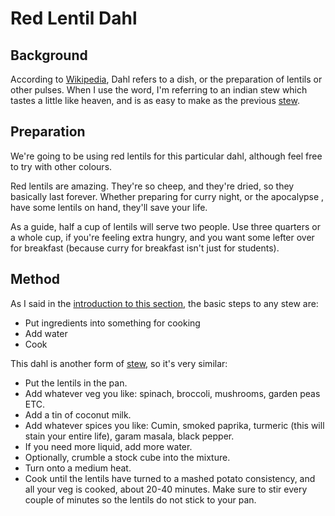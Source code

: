 # Red Lentil Dahl

## Background

According to [Wikipedia](https://en.wikipedia.org/wiki/Dahl), Dahl refers to a dish, or the preparation of lentils or other pulses. When I use the word, I'm referring to an indian stew which tastes a little like heaven, and is as easy to make as the previous [stew](stew.md).

## Preparation

We're going to be using red lentils for this particular dahl, although feel free to try with other colours.

Red lentils are amazing. They're so cheep, and they're dried, so they basically last forever. Whether preparing for curry night, or the apocalypse , have some lentils on hand, they'll save your life.

As a guide, half a cup of lentils will serve two people. Use three quarters or a whole cup, if you're feeling extra hungry, and you want some lefter over for breakfast (because curry for breakfast isn't just for students).

## Method

As I said in the [introduction to this section](week_1.md), the basic steps to any stew are:

- Put ingredients into something for cooking
- Add water
- Cook

This dahl is another form of [stew](stew.md), so it's very similar:

- Put the lentils in the pan.
- Add whatever veg you like: spinach, broccoli, mushrooms, garden peas ETC.
- Add a tin of coconut milk.
- Add whatever spices you like: Cumin, smoked paprika, turmeric (this will stain your entire life), garam masala, black pepper.
- If you need more liquid, add more water.
- Optionally, crumble a stock cube into the mixture.
- Turn onto a medium heat.
- Cook until the lentils have turned to a mashed potato consistency, and all your veg is cooked, about 20-40 minutes. Make sure to stir every couple of minutes so the lentils do not stick to your pan.
